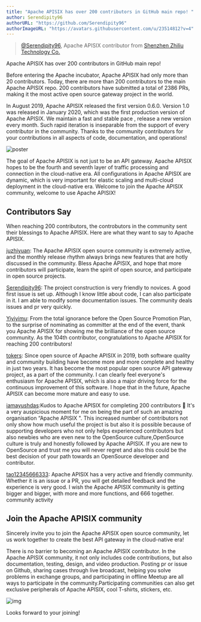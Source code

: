 ```yaml
---
title: "Apache APISIX has over 200 contributors in GitHub main repo! "
author: Serendipity96
authorURL: "https://github.com/Serendipity96"
authorImageURL: "https://avatars.githubusercontent.com/u/23514812?v=4"
---
```

> [@Serendipity96](https://github.com/Serendipity96), Apache APISIX contributor from [Shenzhen Zhiliu Technology Co.](https://www.apiseven.com/)
>

<!--truncate-->
Apache APISIX has over 200 contributors in GitHub main repo!

Before entering the Apache incubator, Apache APISIX had only more than 20 contributors. Today, there are more than 200 contributors to the main Apache APISIX repo. 200 contributors have submitted a total of 2386 PRs, making it the most active open source gateway project in the world.

In August 2019, Apache APISIX released the first version 0.6.0. Version 1.0 was released in January 2020, which was the first production version of Apache APISIX. We maintain a fast and stable pace , release a new version every month. Such rapid iteration is inseparable from the support of every contributor in the community. Thanks to the community contributors for your contributions in all aspects of code, documentation, and operations!

![poster](https://user-images.githubusercontent.com/23514812/124587288-096e2a80-de8a-11eb-94b3-95b5932c0093.jpg)

The goal of Apache APISIX is not just to be an API gateway. Apache APISIX hopes to be the fourth and seventh layer of traffic processing and connection in the cloud-native era. All configurations in Apache APISIX are dynamic, which is very important for elastic scaling and multi-cloud deployment in the cloud-native era.
Welcome to join the Apache APISIX community, welcome to use Apache APISIX!

## Contributors Say

When reaching 200 contributors, the controbutors in the community sent their blessings to Apache APISIX. Here are what they want to say to Apache APISIX.

[juzhiyuan](https://github.com/juzhiyuan): The Apache APISIX open source community is extremely active, and the monthly release rhythm always brings new features that are hotly discussed in the community. Bless Apache APISIX, and hope that more contributors will participate, learn the spirit of open source, and participate in open source projects.

[Serendipity96](https://github.com/Serendipity96): The project construction is very friendly to novices. A good first issue is set up. Although I know little about  code, I can also participate in it. I am able to modify some documentation issues. The community deals  issues and pr very quickly.

[Yiyiyimu](https://github.com/Yiyiyimu): From the total ignorance before the Open Source Promotion Plan, to the surprise of nominating as committer at the end of the event, thank you Apache APISIX for showing me the brilliance of the open source community. As the 104th contributor, congratulations to Apache APISIX for reaching 200 contributors!

[tokers](https://github.com/tokers): Since open source of Apache APISIX in 2019, both software quality and community building have become more and more complete and healthy in just two years. It has become the most popular open source API gateway project, as a part of the community. I can clearly feel everyone's enthusiasm for Apache APISIX, which is also a major driving force for the continuous improvement of this software. I hope that in the future, Apache APISIX can become more mature and easy to use.

[iamayushdas](https://github.com/iamayushdas):Kudos to Apache APISIX for completing 200 contributors 🥳 It's a very auspicious moment for me on being the part of such an amazing organisation “Apache APISIX ". This increased number of contributors not only show how much useful the project is but also it is possible because of supporting developers who not only helps experienced contributors but also newbies who are even new to the OpenSource culture,OpenSource culture is truly and honestly followed by Apache APISIX. If you are new to OpenSource and trust me you will never regret and also this could be the best decision of your path towards an OpenSource developer and contributor.

[tao12345666333](https://github.com/tao12345666333): Apache APISIX has a very active and friendly community. Whether it is an issue or a PR, you will get detailed feedback and the experience is very good. I wish the Apache APISIX community is getting bigger and bigger, with more and more functions, and 666 together.
community activity

## Join the Apache APISIX community

Sincerely invite you to join the Apache APISIX open source community, let us work together to create the best API gateway in the cloud-native era!

There is no barrier to becoming an Apache APISIX contributor. In the Apache APISIX community, it not only includes code contributions, but also documentation, testing, design, and video production. Posting pr or issue on Github, sharing cases through live broadcast, helping you solve problems in exchange groups, and participating in offline Meetup are all ways to participate in the community.Participating communities can also get exclusive peripherals of Apache APISIX, cool T-shirts, stickers, etc.

![img](https://user-images.githubusercontent.com/23514812/124587334-1723b000-de8a-11eb-8a8f-c10dfd9aa0a2.png)

Looks forward to your joining!
